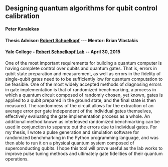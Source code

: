 ## Designing quantum algorithms for qubit control calibration

#### Peter Karalekas
#### Thesis Advisor: [Robert Schoelkopf](http://appliedphysics.yale.edu/robert-j-schoelkopf) --- Mentor: Brian Vlastakis
#### Yale College - [Robert Schoelkopf Lab](http://rsl.yale.edu/) -- April 30, 2015

One of the most important requirements for building a quantum computer is having complete control over qubits and quantum gates. That is, errors in qubit state preparation and measurement, as well as errors in the fidelity of single-qubit gates need to to be sufficiently low for quantum computation to be feasible. One of the most widely accepted methods of diagnosing errors in gate implementation is that of randomized benchmarking, a process in which a quantum circuit composed of randomly chosen, yet known, gates is applied to a qubit prepared in the ground state, and the final state is then measured. The randomness of the circuit allows for the extraction of an average error per gate independent of the individual gates themselves, effectively evaluating the gate implementation process as a whole. An additional method known as interleaved randomized benchmarking can be used in conjunction to separate out the errors due to individual gates. For my thesis, I wrote a pulse generation and simulation software for randomized benchmarking in the Python programming language, and was then able to run it on a physical quantum system composed of superconducting qubits. I hope this tool will prove useful as the lab works to improve pulse tuning methods and ultimately gate fidelities of their quantum operations.